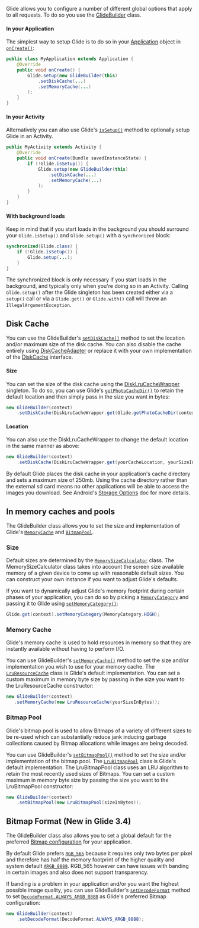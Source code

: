 Glide allows you to configure a number of different global options that apply to all requests. To do so you use the [GlideBuilder](http://bumptech.github.io/glide/javadocs/latest/com/bumptech/glide/GlideBuilder.html) class. 

#### In your Application
The simplest way to setup Glide is to do so in your [Application](http://developer.android.com/reference/android/app/Application.html) object in [``onCreate()``](http://developer.android.com/reference/android/app/Application.html#onCreate()):

```java
public class MyApplication extends Application {
    @Override
    public void onCreate() {
        Glide.setup(new GlideBuilder(this)
            .setDiskCache(...)
            .setMemoryCache(...)
        );
    }
}
```

#### In your Activity
Alternatively you can also use Glide's [``isSetup()``](http://bumptech.github.io/glide/javadocs/latest/com/bumptech/glide/Glide.html#isSetup()) method to optionally setup Glide in an Activity.

```java
public MyActivity extends Activity {
    @Override
    public void onCreate(Bundle savedInstanceState) {
        if (!Glide.isSetup()) {
            Glide.setup(new GlideBuilder(this)
                .setDiskCache(...)
                .setMemoryCache(...)
            );
        }
    }
}
```
#### With background loads
Keep in mind that if you start loads in the background you should surround your ``Glide.isSetup()`` and ``Glide.setup()`` with a ``synchronized`` block:

```java
synchronized(Glide.class) {
    if (!Glide.isSetup()) {
        Glide.setup(...);
    }
}
```

The synchronized block is only necessary if you start loads in the background, and typically only when you're doing so in an Activity. Calling ``Glide.setup()`` after the Glide singleton has been created either via a ``setup()`` call or via a ``Glide.get()`` or ``Glide.with()`` call will throw an ``IllegalArgumentException``.

## Disk Cache
You can use the GlideBuilder's [``setDiskCache()``](http://bumptech.github.io/glide/javadocs/latest/com/bumptech/glide/GlideBuilder.html#setDiskCache(com.bumptech.glide.load.engine.cache.DiskCache)) method to set the location and/or maximum size of the disk cache. You can also disable the cache entirely using [DiskCacheAdapter](http://bumptech.github.io/glide/javadocs/latest/com/bumptech/glide/load/engine/cache/DiskCacheAdapter.html) or replace it with your own implementation of the [DiskCache](http://bumptech.github.io/glide/javadocs/330/com/bumptech/glide/load/engine/cache/DiskCache.html) interface. 

#### Size
You can set the size of the disk cache using the [DiskLruCacheWrapper](http://bumptech.github.io/glide/javadocs/latest/com/bumptech/glide/load/engine/cache/DiskLruCacheWrapper.html) singleton. To do so, you can use Glide's [``getPhotoCacheDir()``](http://bumptech.github.io/glide/javadocs/latest/com/bumptech/glide/Glide.html#getPhotoCacheDir(android.content.Context)) to retain the default location and then simply pass in the size you want in bytes:

```java
new GlideBuilder(context)
    .setDiskCache(DiskLruCacheWrapper.get(Glide.getPhotoCacheDir(context), yourSizeInBytes));
```

#### Location
You can also use the DiskLruCacheWrapper to change the default location in the same manner as above:

```java
new GlideBuilder(context)
    .setDiskCache(DiskLruCacheWrapper.get(yourCacheLocation, yourSizeInBytes));
```

By default Glide places the disk cache in your application's cache directory and sets a maximum size of 250mb. Using the cache directory rather than the external sd card means no other applications will be able to access the images you download. See Android's [Storage Options](http://developer.android.com/guide/topics/data/data-storage.html#filesInternal) doc for more details.

## In memory caches and pools
The GlideBuilder class allows you to set the size and implementation of Glide's [``MemoryCache``](http://bumptech.github.io/glide/javadocs/latest/com/bumptech/glide/load/engine/cache/MemoryCache.html) and [``BitmapPool``](http://bumptech.github.io/glide/javadocs/latest/com/bumptech/glide/load/engine/bitmap_recycle/BitmapPool.html). 

### Size
Default sizes are determined by the [``MemorySizeCalculator``](http://bumptech.github.io/glide/javadocs/latest/com/bumptech/glide/load/engine/cache/MemorySizeCalculator.html) class. The MemorySizeCalculator class takes into account the screen size available memory of a given device to come up with reasonable default sizes. You can construct your own instance if you want to adjust Glide's defaults.

If you want to dynamically adjust Glide's memory footprint during certain phases of your application, you can do so by picking a [``MemoryCategory``](http://bumptech.github.io/glide/javadocs/latest/com/bumptech/glide/MemoryCategory.html) and passing it to Glide using [``setMemoryCategory()``](http://bumptech.github.io/glide/javadocs/latest/com/bumptech/glide/Glide.html#setMemoryCategory(com.bumptech.glide.MemoryCategory)):

```java
Glide.get(context).setMemoryCategory(MemoryCategory.HIGH);
```

### Memory Cache
Glide's memory cache is used to hold resources in memory so that they are instantly available without having to perform I/O. 

You can use GlideBuilder's [``setMemoryCache()``](http://bumptech.github.io/glide/javadocs/latest/com/bumptech/glide/GlideBuilder.html#setMemoryCache(com.bumptech.glide.load.engine.cache.MemoryCache)) method to set the size and/or implementation you wish to use for your memory cache. The [``LruResourceCache``](http://bumptech.github.io/glide/javadocs/latest/com/bumptech/glide/load/engine/cache/LruResourceCache.html) class is Glide's default implementation. You can set a custom maximum in memory byte size by passing in the size you want to the LruResourceCache constructor:

```java
new GlideBuilder(context)
   .setMemoryCache(new LruResourceCache(yourSizeInBytes));
```

### Bitmap Pool
Glide's bitmap pool is used to allow Bitmaps of a variety of different sizes to be re-used which can substantially reduce jank inducing garbage collections caused by Bitmap allocations while images are being decoded.

You can use GlideBuilder's [``setBitmapPool()``](http://bumptech.github.io/glide/javadocs/latest/com/bumptech/glide/GlideBuilder.html#setBitmapPool(com.bumptech.glide.load.engine.bitmap_recycle.BitmapPool)) method to set the size and/or implementation of the bitmap pool. The [``LruBitmapPool``](http://bumptech.github.io/glide/javadocs/latest/com/bumptech/glide/load/engine/bitmap_recycle/LruBitmapPool.html) class is Glide's default implementation. The LruBitmapPool class uses an LRU algorithm to retain the most recently used sizes of Bitmaps. You can set a custom maximum in memory byte size by passing the size you want to the LruBitmapPool constructor:

```java
new GlideBuilder(context)
    .setBitmapPool(new LruBitmapPool(sizeInBytes));
```

## Bitmap Format (New in Glide 3.4)
The GlideBuilder class also allows you to set a global default for the preferred [Bitmap configuration](http://developer.android.com/reference/android/graphics/Bitmap.Config.html) for your application. 

By default Glide prefers [``RGB_565``](http://developer.android.com/reference/android/graphics/Bitmap.Config.html) because it requires only two bytes per pixel and therefore has half the memory footprint of the higher quality and system default [``ARGB_8888``](http://developer.android.com/reference/android/graphics/Bitmap.Config.html). RGB_565 however can have issues with banding in certain images and also does not support transparency.

If banding is a problem in your application and/or you want the highest possible image quality, you can use GlideBuilder's [``setDecodeFormat``](https://github.com/bumptech/glide/blob/master/library/src/main/java/com/bumptech/glide/GlideBuilder.java#L133) method to set [``DecodeFormat.ALWAYS_ARGB_8888``](http://bumptech.github.io/glide/javadocs/latest/com/bumptech/glide/load/DecodeFormat.html#ALWAYS_ARGB_8888) as Glide's preferred Bitmap configuration:

```java
new GlideBuilder(context)
    .setDecodeFormat(DecodeFormat.ALWAYS_ARGB_8888);
```

